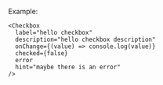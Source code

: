 Example:

    <Checkbox
      label="hello checkbox"
      description="hello checkbox description"
      onChange={(value) => console.log(value)}
      checked={false}
      error
      hint="maybe there is an error"
    />
